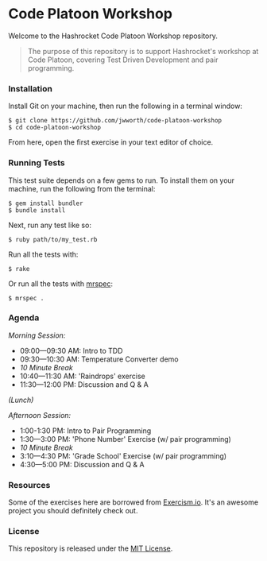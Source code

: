 # Code Platoon Workshop

Welcome to the Hashrocket Code Platoon Workshop repository.

> The purpose of this repository is to support Hashrocket's workshop at Code
> Platoon, covering Test Driven Development and pair programming.

### Installation

Install Git on your machine, then run the following in a terminal window:

```
$ git clone https://github.com/jwworth/code-platoon-workshop
$ cd code-platoon-workshop
```

From here, open the first exercise in your text editor of choice.

### Running Tests

This test suite depends on a few gems to run. To install them on your machine,
run the following from the terminal:

```
$ gem install bundler
$ bundle install
```

Next, run any test like so:

```
$ ruby path/to/my_test.rb
```

Run all the tests with:

```
$ rake
```

Or run all the tests with [mrspec](https://github.com/JoshCheek/mrspec):

```
$ mrspec .
```

### Agenda

*Morning Session:*

* 09:00—09:30 AM: Intro to TDD
* 09:30—10:30 AM: Temperature Converter demo
* *10 Minute Break*
* 10:40—11:30 AM: 'Raindrops' exercise
* 11:30—12:00 PM: Discussion and Q & A

*(Lunch)*

*Afternoon Session:*
* 1:00-1:30 PM: Intro to Pair Programming
* 1:30—3:00 PM: 'Phone Number' Exercise (w/ pair programming)
* *10 Minute Break*
* 3:10—4:30 PM: 'Grade School' Exercise (w/ pair programming)
* 4:30—5:00 PM: Discussion and Q & A

### Resources

Some of the exercises here are borrowed from [Exercism.io](http://exercism.io/). It's
an awesome project you should definitely check out.

### License

This repository is released under the [MIT License](http://www.opensource.org/licenses/MIT).
